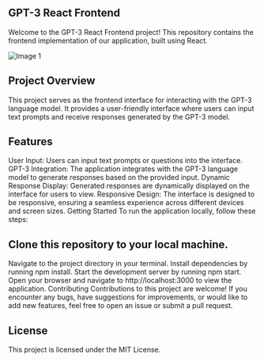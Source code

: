 ## GPT-3 React Frontend
Welcome to the GPT-3 React Frontend project! This repository contains the frontend implementation of our application, built using React.

![Image 1](../src/assets/gpt-3.png)

## Project Overview
This project serves as the frontend interface for interacting with the GPT-3 language model. It provides a user-friendly interface where users can input text prompts and receive responses generated by the GPT-3 model.

## Features
User Input: Users can input text prompts or questions into the interface.
GPT-3 Integration: The application integrates with the GPT-3 language model to generate responses based on the provided input.
Dynamic Response Display: Generated responses are dynamically displayed on the interface for users to view.
Responsive Design: The interface is designed to be responsive, ensuring a seamless experience across different devices and screen sizes.
Getting Started
To run the application locally, follow these steps:

## Clone this repository to your local machine.
Navigate to the project directory in your terminal.
Install dependencies by running npm install.
Start the development server by running npm start.
Open your browser and navigate to http://localhost:3000 to view the application.
Contributing
Contributions to this project are welcome! If you encounter any bugs, have suggestions for improvements, or would like to add new features, feel free to open an issue or submit a pull request.

## License
This project is licensed under the MIT License.

